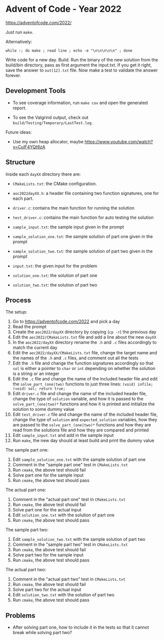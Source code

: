 # Advent of Code - Year 2022

https://adventofcode.com/2022/

Just run `make`.

Alternatively:

```
while :; do make ; read line ; echo -e "\n\n\n\n\n" ; done
```

Write code for a new day. Build. Run the binary of the new solution from the
build/bin directory, pass as first argument the input.txt. If you get it right,
save the answer to `out[12].txt` file. Now make a test to validate the answer
forever.

## Development Tools

* To see coverage information, run `make cov` and open the generated report.

* To see the Valgrind output, check out `build/Testing/Temporary/LastTest.log`.

Future ideas:

* Use my own heap allocator, maybe https://www.youtube.com/watch?v=CulF4YQt6zA

## Structure

Inside each `dayXX` directory there are:

* `CMakeLists.txt`: the CMake configuration.

* `aoc2022dayXX.h`: a header file containing two function signatures, one for
  each part.

* `driver.c`: contains the main function for running the solution

* `test_driver.c`: contains the main function for auto testing the solution

* `sample_input.txt`: the sample input given in the prompt

* `sample_solution_one.txt`: the sample solution of part one given in the prompt

* `sample_solution_two.txt`: the sample solution of part two given in the prompt

* `input.txt`: the given input for the problem

* `solution_one.txt`: the solution of part one

* `solution_two.txt`: the solution of part two

## Process

The setup:

1. Go to https://adventofcode.com/2022 and pick a day
1. Read the prompt
1. Create the `aoc2022/dayXX` directory by copying (`cp -r`) the previous day
1. Edit the `aoc2022/CMakeLists.txt` file and add a line about the new `dayXX`
1. In the `aoc2022/dayXX` directory rename the `.h` and `.c` files accordingly
   to match the current day
1. Edit the `aoc2022/dayXX/CMakeLists.txt` file, change the target name and the
   names of the `.h` and `.c` files, and comment out all the tests
1. Edit the `.h` file and change the function signatures accordingly so that
   `sol` is either a pointer to `char` or `int` depending on whether the
   solution is a string or an integer
1. Edit the `.c` file and change the name of the included header file and edit
   the `solve_part_(one|two)` functions to just three lines:
   `(void) infile; (void) sol; return true;`
1. Edit `driver.c` file and change the name of the included header file, change
   the type of `solution` variable, and how it is passed to the
   `solve_part_(one|two)*` functions and how it is printed and initialize the
   solution to some dummy value
1. Edit `test_driver.c` file and change the name of the included header file,
   change the type of `solution` and `expected_solution` variables, how they are
   passed to the `solve_part_(one|two)*` functions and how they are read from
   the solutions file and how they are compared and printed
1. Edit `sample_input.txt` and add in the sample input
1. Run `make`, the new day should at least build and print the dummy value

The sample part one:

1. Edit `sample_solution_one.txt` with the sample solution of part one
1. Comment in the "sample part one" test in `CMakeLists.txt`
1. Run `cmake`, the above test should fail
1. Solve part one for the sample input
1. Run `cmake`, the above test should pass

The actual part one:

1. Comment in the "actual part one" test in `CMakeLists.txt`
1. Run `cmake`, the above test should fail
1. Solve part one for the actual input
1. Edit `solution_one.txt` with the solution of part one
1. Run `cmake`, the above test should pass

The sample part two:

1. Edit `sample_solution_two.txt` with the sample solution of part two
1. Comment in the "sample part two" test in `CMakeLists.txt`
1. Run `cmake`, the above test should fail
1. Solve part two for the sample input
1. Run `cmake`, the above test should pass

The actual part two:

1. Comment in the "actual part two" test in `CMakeLists.txt`
1. Run `cmake`, the above test should fail
1. Solve part two for the actual input
1. Edit `solution_two.txt` with the solution of part two
1. Run `cmake`, the above test should pass

## Problems

* After solving part one, how to include it in the tests so that it cannot break
  while solving part two?
